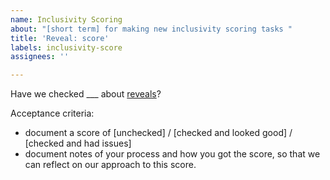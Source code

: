 ```yaml
---
name: Inclusivity Scoring
about: "[short term] for making new inclusivity scoring tasks "
title: 'Reveal: score'
labels: inclusivity-score
assignees: ''

---
```


Have we checked ___ about [reveals](http://honeycrisp.herokuapp.com/cfa/styleguide#molecules-reveal)?

Acceptance criteria:

- document a score of [unchecked] / [checked and looked good] / [checked and had issues]
- document notes of your process and how you got the score, so that we can reflect on our approach to this score.
